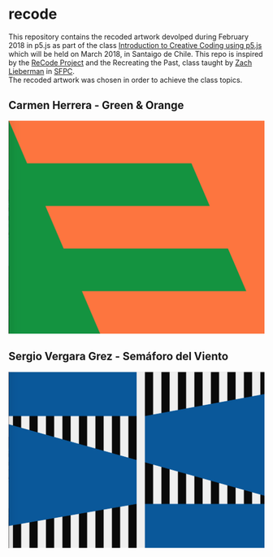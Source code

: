 # recode
This repository contains the recoded artwork devolped during February 2018 in p5.js as part of the class [Introduction to Creative Coding using p5.js](https://github.com/guillemontecinos/programacion_creativa_p5js) which will be held on March 2018, in Santaigo de Chile. This repo is inspired by the [ReCode Project](http://recodeproject.com/) and the Recreating the Past, class taught by [Zach Lieberman](https://github.com/ofZach) in [SFPC](http://sfpc.io/).<br>
The recoded artwork was chosen in order to achieve the class topics.

## Carmen Herrera - Green & Orange
[![](https://github.com/guillemontecinos/recode/blob/master/herrera_carmen-green_and_orange/documentation/green_and_orange_recoded.png)](https://github.com/guillemontecinos/recode/blob/master/herrera_carmen-green_and_orange/documentation/docu_green_and_orange.md)

## Sergio Vergara Grez - Semáforo del Viento
![](https://github.com/guillemontecinos/recode/blob/master/vergara_grez-semaforo-del-viento/documentation/semaforo_del_viento_recoded.png)
